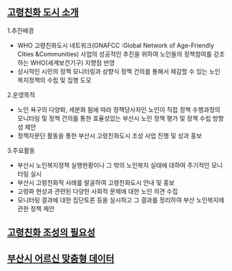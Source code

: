 ## [고령친화 도시 소개](http://afc.bswdi.re.kr/Page.do?code=C301&menu=3)
1.추진배경
- WHO 고령친화도시 네트워크(GNAFCC :Global Network of Age-Friendly Cities &Communities) 사업의 성공적인 추진을 위하여 노인들의 정책참여를 강조하는 WHO(세계보건기구) 지향점 반영
- 상시적인 시민의 정책 모니터링과 상향식 정책 건의를 통해서 체감할 수 있는 노인복지정책의 수립 및 집행 도모

2.운영목적
- 노인 욕구의 다양화, 세분화 됨에 따라 정책당사자인 노인이 직접 정책 수행과정의 모니터링 및 정책 건의를 통한 효율성있는 부산시 노인 정책 평가 및 정책 수립 방향성 제안
- 정책자문단 활동을 통한 부산시 고령친화도시 조성 사업 진행 및 성과 홍보

3.주요활동
- 부산시 노인복지정책 실행현황이나 그 밖의 노인복지 실태에 대하여 주기적인 모니터링 실시
- 부산시 고령친화적 사례를 발굴하여 고령친화도시 안내 및 홍보
- 고령화 현상과 관련된 다양한 사회적 문제에 대한 노인 의견 수집
- 모니터링 결과에 대한 집단토론 등을 실시하고 그 결과를 정리하여 부산 노인복지에 관한 정책 제안
## [고령친화 조성의 필요성 ](http://afc.bswdi.re.kr/Page.do;jsessionid=E308915802297BF12B0C041708639173.www_tomcat61?code=C101&menu=1)
## [부산시 어르신 맞춤형 데이터](https://data.busan.go.kr/customData/list.nm?apitype=130)
